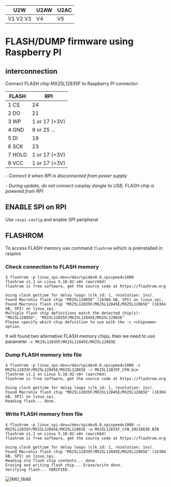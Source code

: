 | U2W | U2AW | U2AC |
|--|--|--|
| V1 V2 V3 | V4 | V5 |

# FLASH/DUMP firmware using Raspberry PI

## interconnection

Connect FLASH chip MX25L12835F to Raspberry PI connector:

| FLASH  | RPI           |
| ------ | ------------- | 
| 1 CS   | 24            |
| 2 DO   | 21            |
| 3 WP   | 1 or 17 (+3V) |
| 4 GND  | 9 or 25 ...   |
| 5 DI   | 19            |
| 6 SCK  | 23            |
| 7 HOLD | 1 or 17 (+3V) |
| 8 VCC  | 1 or 17 (+3V) |

_- Connect it when RPI is disconnected from power supply_

_- During update, do not connect carplay dongle to USB, FLASH chip is powered from RPI_

## ENABLE SPI on RPI

Use `raspi-config` and enable SPI peripheral

## FLASHROM

To access FLASH memory use command `flashrom` wihich is preinstalled in raspios

### Check connection to FLASH memory

```
$ flashrom -p linux_spi:dev=/dev/spidev0.0,spispeed=1000
flashrom v1.2 on Linux 5.10.92-v8+ (aarch64)
flashrom is free software, get the source code at https://flashrom.org

Using clock_gettime for delay loops (clk_id: 1, resolution: 1ns).
Found Macronix flash chip "MX25L12805D" (16384 kB, SPI) on linux_spi.
Found Macronix flash chip "MX25L12835F/MX25L12845E/MX25L12865E" (16384 kB, SPI) on linux_spi.
Multiple flash chip definitions match the detected chip(s): "MX25L12805D", "MX25L12835F/MX25L12845E/MX25L12865E"
Please specify which chip definition to use with the -c <chipname> option.
```

It will found two alternative FLASH memory chips, then we need to use parameter `-c MX25L12835F/MX25L12845E/MX25L12865E`

### Dump FLASH memory into file

```
$ flashrom -p linux_spi:dev=/dev/spidev0.0,spispeed=1000 -c MX25L12835F/MX25L12845E/MX25L12865E -r MX25L12835F_CFW.bin
flashrom v1.2 on Linux 5.10.92-v8+ (aarch64)
flashrom is free software, get the source code at https://flashrom.org

Using clock_gettime for delay loops (clk_id: 1, resolution: 1ns).
Found Macronix flash chip "MX25L12835F/MX25L12845E/MX25L12865E" (16384 kB, SPI) on linux_spi.
Reading flash... done.
```

### Write FLASH memory from file

```
$ flashrom -p linux_spi:dev=/dev/spidev0.0,spispeed=1000 -c MX25L12835F/MX25L12845E/MX25L12865E -w MX25L12835F_CFW_20210830.BIN 
flashrom v1.2 on Linux 5.10.92-v8+ (aarch64)
flashrom is free software, get the source code at https://flashrom.org

Using clock_gettime for delay loops (clk_id: 1, resolution: 1ns).
Found Macronix flash chip "MX25L12835F/MX25L12845E/MX25L12865E" (16384 kB, SPI) on linux_spi.
Reading old flash chip contents... done.
Erasing and writing flash chip... Erase/write done.
Verifying flash... VERIFIED.
```

![IMG_1646](https://user-images.githubusercontent.com/9936533/161439195-3f74987a-7393-4b07-9bd5-c43407691198.jpeg)
